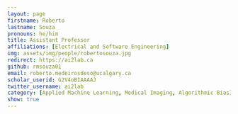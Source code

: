 ```yaml
---
layout: page
firstname: Roberto
lastname: Souza
pronouns: he/him
title: Assistant Professor
affiliations: [Electrical and Software Engineering]
img: assets/img/people/robertosouza.jpg
redirect: https://ai2lab.ca
github: rmsouza01
email: roberto.medeirosdeso@ucalgary.ca
scholar_userid: G2V4oBIAAAAJ
twitter_username: ai2lab
category: [Applied Machine Learning, Medical Imaging, Algorithmic Bias]
show: true
---
```

